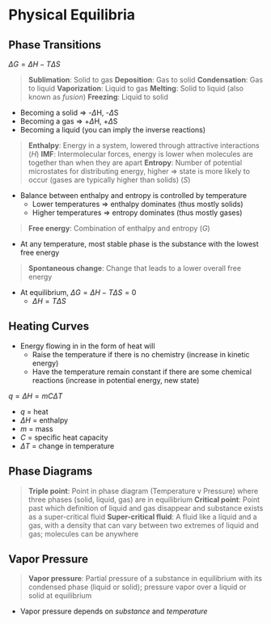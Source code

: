 # Physical Equilibria

## Phase Transitions

$\Delta G = \Delta H - T \Delta S$

> **Sublimation**: Solid to gas
> **Deposition**: Gas to solid
> **Condensation**: Gas to liquid
> **Vaporization**: Liquid to gas
> **Melting**: Solid to liquid (also known as *fusion*)
> **Freezing**: Liquid to solid

- Becoming a solid => -$\Delta$H, -$\Delta$S
- Becoming a gas => +$\Delta$H, +$\Delta$S
- Becoming a liquid (you can imply the inverse reactions)

> **Enthalpy**: Energy in a system, lowered through attractive interactions (*H*)
> **IMF**: Intermolecular forces, energy is lower when molecules are together than when they are apart
> **Entropy**: Number of potential microstates for distributing energy, higher => state is more likely to occur (gases are typically higher than solids) (*S*)

- Balance between enthalpy and entropy is controlled by temperature
  - Lower temperatures => enthalpy dominates (thus mostly solids)
  - Higher temperatures => entropy dominates (thus mostly gases)

> **Free energy**: Combination of enthalpy and entropy (*G*)

- At any temperature, most stable phase is the substance with the lowest free energy

> **Spontaneous change**: Change that leads to a lower overall free energy

- At equilibrium, $\Delta G = \Delta H - T \Delta S = 0$
  - $\Delta H = T \Delta S$

## Heating Curves

- Energy flowing in in the form of heat will
  - Raise the temperature if there is no chemistry (increase in kinetic energy)
  - Have the temperature remain constant if there are some chemical reactions (increase in potential energy, new state)

$q = \Delta H = m C \Delta T$

- $q$ = heat
- $\Delta H$ = enthalpy
- $m$ = mass
- $C$ = specific heat capacity
- $\Delta T$ = change in temperature

## Phase Diagrams

> **Triple point**: Point in phase diagram (Temperature v Pressure) where three phases (solid, liquid, gas) are in equilibrium
> **Critical point**: Point past which definition of liquid and gas disappear and substance exists as a super-critical fluid
> **Super-critical fluid**: A fluid like a liquid and a gas, with a density that can vary between two extremes of liquid and gas; molecules can be anywhere

## Vapor Pressure

> **Vapor pressure**: Partial pressure of a substance in equilibrium with its condensed phase (liquid or solid); pressure vapor over a liquid or solid at equilibrium

- Vapor pressure depends on *substance* and *temperature*
